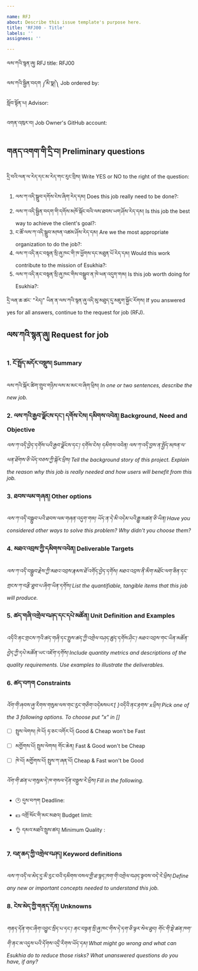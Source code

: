 ```yaml
---

name: RFJ  
about: Describe this issue template's purpose here.  
title: 'RFJ00 - Title'  
labels: ''  
assignees: ''

---
```


ལས་ཀའི་སྙན་ཞུ། RFJ title: RFJ00

ལས་ཀའི་སྦྱིན་བདག ༼མི་སྣ།༽ Job ordered by:

སློབ་སྟོན་པ། Advisor:

འགན་འཁུར་བ། Job Owner's GitHub account: 

## གནད་འགག་གི་དྲི་བ།  Preliminary questions 

དྲི་བའི་ལན་ལ་རེད་དང་མ་རེད་གང་རུང་བྲིས། Write YES or NO to the right of the question:

1. ལས་ཀ་འདི་སྒྲུབ་དགོས་ངེས་ཞིག་རེད་དམ། Does this job really need to be done?: 
2. ལས་ཀ་འདི་སྦྱིན་བདག་གི་དགོས་མཁོ་སྐོང་བའི་ལས་ཐབས་ཡག་ཤོས་རེད་དམ། Is this job the best way to achieve the client's goal?: 
3. ང་ཚོ་ལས་ཀ་འདི་སྒྲུབ་མཁན་འཚམ་ཤོས་རེད་དམ། Are we the most appropriate organization to do the job?: 
4. ལས་ཀ་འདི་ནང་བསྟན་སྲི་ཞུ་ཁང་གི་ཁ་ཕྱོགས་དང་མཐུན་པོ་རེད་དམ། Would this work contribute to the mission of Esukhia?: 
5. ལས་ཀ་འདི་ནང་བསྟན་སྲི་ཞུ་ཁང་གིས་བསྒྲུབ་ན་ཁེ་ཕན་འདུག་གམ། Is this job worth doing for Esukhia?: 

དྲི་ལན་ཆ་ཚང་ "རེད།" ཡིན་ན་ལས་ཀའི་སྙན་ཞུ་འདི་མུ་མཐུད་དུ་མཇུག་སྐྱོང་རོགས། If you answered yes for all answers, continue to the request for job (RFJ).

## ལས་ཀའི་སྙན་ཞུ། Request for job 

### 1. ངོ་སྤྲོད་མདོར་བསྡུས། Summary 
ལས་ཀའི་སྐོར་ཚིག་གྲུབ་གཉིས་ལས་མ་མང་བ་ཞིག་ཕྲིས། _In one or two sentences, describe the new job._

### 2. ལས་ཀའི་རྒྱབ་ལྗོངས་དང་། དགོས་ངེས། དམིགས་འབེན།  Background, Need and Objective 
_ལས་ཀ་འདི་བྱེད་དགོས་པའི་རྒྱབ་ལྗོངས་དང་། དགོས་ངེས། དམིགས་འབེན། ལས་ཀ་འདི་བྱས་ན་སྤྱོད་མཁན་ལ་ཕན་ཐོགས་ཅི་ཡོད་བཅས་ཀྱི་སྐོར་ཕྲིས། Tell the background story of this project. Explain the reason why this job is really needed and how users will benefit from this job._

### 3. ཐབས་ལམ་གཞན། Other options 
_ལས་ཀ་འདི་བསྒྲུབ་པའི་ཐབས་ལམ་གཞན་འདུག་གམ། ཡོད་ན་དེ་མི་འདེམ་པའི་རྒྱུ་མཚན་ཅི་ཡིན། Have you considered other ways to solve this problem? Why didn't you choose them?_

### 4. མཐའ་འབྲས་ཀྱི་དམིགས་འབེན། Deliverable Targets 
_ལས་ཀ་འདི་བསྒྲུབ་རྗེས་ཀྱི་མཐའ་འབྲས་རྣམས་ཐོ་འགོད་བྱེད་དགོས། མཐའ་འབྲས་ནི་མིག་མཐོང་ལག་ཟིན་དང་གྲངས་ཀ་བརྩི་ཐུབ་པ་ཞིག་ཡིན་དགོས། List the quantifiable, tangible items that this job will produce._

### 5. ཚད་གཞི་འགྲེལ་བཤད་དང་དཔེ་མཚོན། Unit Definition and Examples
_འདིའི་ནང་གྲངས་ཀའི་ཚད་གཞི་དང་སྤུས་ཚད་ཀྱི་འགྲེལ་བཤད་ཚུད་དགོས་ཤིང་། མཐའ་འབྲས་གང་ཡིན་མཚོན་བྱེད་ཀྱི་དཔེ་མཚོན་ཡང་འཇོག་དགོས། Include quantity metrics and descriptions of the quality requirements. Use examples to illustrate the deliverables._

### 6. ཚད་བཀག Constraints 
*འོག་གི་ཞབས་ཞུ་རིགས་གསུམ་ལས་གང་རུང་གཅིག་འདེམསཔར་[ ]འདིའི་ནང་རྟགས་ xཕྲིས། Pick one of the 3 following options. To choose put "x" in []* 

- [ ] སྤུས་ལེགས། ཁེ་པོ། ཧ་ཅང་འགོར་པོ། Good & Cheap won't be Fast 
- [ ] མགྱོགས་པོ། སྤུས་ལེགས། གོང་ཆེན། Fast & Good won't be Cheap 
- [ ] ཁེ་པོ། མགྱོགས་པོ། སྤུས་ཀ་ཞན་པོ། Cheap & Fast won't be Good 

*འོག་གི་ཚན་པ་གསུམ་དེ་ཁ་གསལ་དོན་བསྡུས་རེ་ཕྲིས། Fill in the following.*

- 🕑 དུས་བཀག Deadline: 
- 💵 འགྲོ་སོང་གི་མང་མཐའ། Budget limit: 
- 👌 དམའ་མཐའི་སྤུས་ཚད། Minimum Quality : 

### 7. བརྡ་ཆད་ཀྱི་འགྲེལ་བཤད། Keyword definitions
*ལས་ཀ་འདི་ལ་མེད་དུ་མི་རུང་བའི་དམིགས་བསལ་གྱི་ཐ་སྙད་ཁག་གི་འགྲེལ་བཤད་སྟབས་བདེ་རེ་ཕྲིས། Define any new or important concepts needed to understand this job.*

### 8. ངེས་མེད་ཀྱི་གནད་དོན། Unknowns 
*གནད་དོན་གང་ཞིག་འབྱུང་སྲིད་པ་དང་། ནང་བསྟན་སྲི་ཞུ་ཁང་གིས་དེ་དག་ཅི་ལྟར་སེལ་ཐུབ། གོང་གི་སྡེ་ཚན་ཁག་གི་ནང་མ་འདུས་པའི་དོགས་འདྲི་རིགས་ཡོད་དམ། What might go wrong and what can Esukhia do to reduce those risks? What unanswered questions do you have, if any?*
